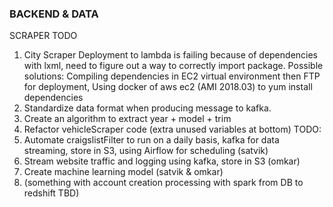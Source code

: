 

### BACKEND & DATA

SCRAPER TODO
1.	City Scraper Deployment to lambda is failing because of dependencies with lxml, need to figure out a way to correctly import package.
	Possible solutions: Compiling dependencies in EC2 virtual environment then FTP for deployment, Using docker of aws ec2 (AMI 2018.03) to yum install dependencies
2.	Standardize data format when producing message to kafka. 
4.	Create an algorithm to extract year + model + trim
3.	Refactor vehicleScraper code (extra unused variables at bottom)
TODO:
1.	Automate craigslistFilter to run on a daily basis, kafka for data streaming, store in S3, using Airflow for scheduling (satvik)
2.	Stream website traffic and logging using kafka, store in S3 (omkar)
3.	Create machine learning model (satvik & omkar)
4.	(something with account creation processing with spark from DB to redshift TBD)

